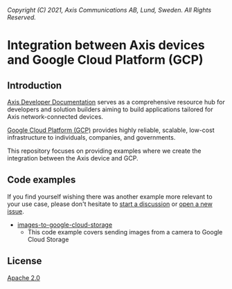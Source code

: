 *Copyright (C) 2021, Axis Communications AB, Lund, Sweden. All Rights Reserved.*

# Integration between Axis devices and Google Cloud Platform (GCP)

## Introduction

[Axis Developer Documentation](https://developer.axis.com/) serves as a comprehensive resource hub for developers and solution builders aiming to build applications tailored for Axis network-connected devices.

[Google Cloud Platform (GCP)](https://cloud.google.com) provides highly reliable, scalable, low-cost infrastructure to individuals, companies, and governments.

This repository focuses on providing examples where we create the integration between the Axis device and GCP.

## Code examples

If you find yourself wishing there was another example more relevant to your use case, please don't hesitate to [start a discussion](https://github.com/AxisCommunications/acap-integration-examples-gcp/discussions/new) or [open a new issue](https://github.com/AxisCommunications/acap-integration-examples-gcp/issues/new/choose).

- [images-to-google-cloud-storage](./images-to-google-cloud-storage/)
    - This code example covers sending images from a camera to Google Cloud Storage

## License

[Apache 2.0](./LICENSE)
